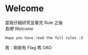 # Welcome
當我仔細研究並看完 Rule 之後  
*點開 Welcome*
```
Hope you have read the full rules :3
```
我：剛剛有 Flag 嗎 OAO
